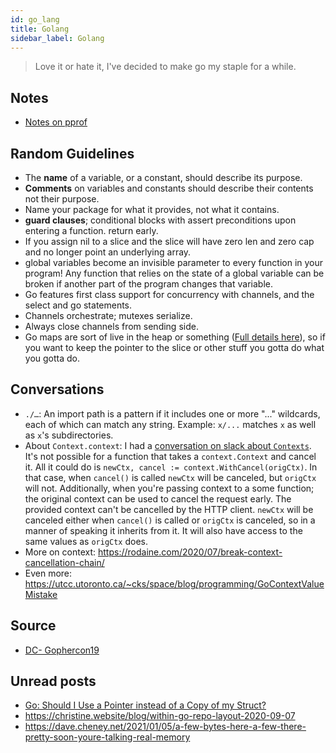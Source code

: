 ```yaml
---
id: go_lang
title: Golang
sidebar_label: Golang
---
```


> Love it or hate it, I've decided to make go my staple for a while.

## Notes

- [Notes on pprof](/docs/notes/study/go_lang/pprof)

## Random Guidelines

- The **name** of a variable, or a constant, should describe its purpose.
- **Comments** on variables and constants should describe their contents not their purpose.
- Name your package for what it provides, not what it contains.
- **guard clauses**; conditional blocks with assert preconditions upon entering a function. return early.
- If you assign nil to a slice and the slice will have zero len and zero cap and no longer point an underlying array.
- global variables become an invisible parameter to every function in your program! Any function that relies on the state of a global variable can be broken if another part of the program changes that variable.
- Go features first class support for concurrency with channels, and the select and go statements.
- Channels orchestrate; mutexes serialize.
- Always close channels from sending side.
- Go maps are sort of live in the heap or something ([Full details here](https://dave.cheney.net/2018/05/29/how-the-go-runtime-implements-maps-efficiently-without-generics)), so if you want to keep the pointer to the slice or other stuff you gotta do what you gotta do.

## Conversations

- `./…`: An import path is a pattern if it includes one or more "..." wildcards, each of which can match any string. Example: `x/...` matches `x` as well as `x`'s subdirectories.
- About `Context.context`: I had a [conversation on slack about `Contexts`](https://gophers.slack.com/archives/C02A8LZKT/p1588549175026200). It's not possible for a function that takes a `context.Context` and cancel it. All it could do is `newCtx, cancel := context.WithCancel(origCtx)`. In that case, when `cancel()` is called `newCtx` will be canceled, but `origCtx` will not. Additionally, when you're passing context to a some function; the original context can be used to cancel the request early. The provided context can't be cancelled by the HTTP client. `newCtx` will be canceled either when `cancel()` is called or `origCtx` is canceled, so in a manner of speaking it inherits from it. It will also have access to the same values as `origCtx` does.
- More on context: https://rodaine.com/2020/07/break-context-cancellation-chain/
- Even more: https://utcc.utoronto.ca/~cks/space/blog/programming/GoContextValueMistake

## Source

- [DC- Gophercon19](https://dave.cheney.net/practical-go/presentations/gophercon-singapore-2019.html)

## Unread posts
- [Go: Should I Use a Pointer instead of a Copy of my Struct?](https://medium.com/a-journey-with-go/go-should-i-use-a-pointer-instead-of-a-copy-of-my-struct-44b43b104963)
- https://christine.website/blog/within-go-repo-layout-2020-09-07
- https://dave.cheney.net/2021/01/05/a-few-bytes-here-a-few-there-pretty-soon-youre-talking-real-memory